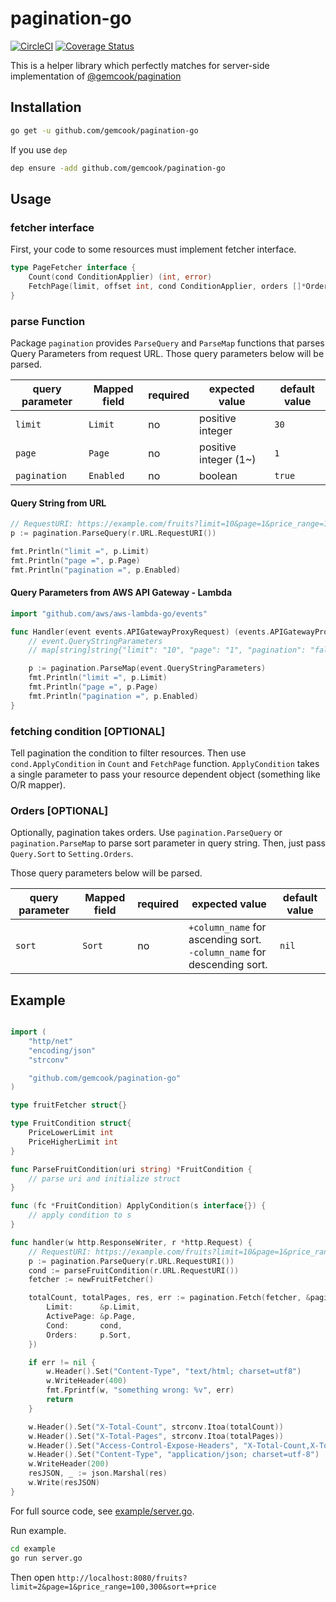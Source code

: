 # pagination-go

[![CircleCI](https://circleci.com/gh/gemcook/pagination-go/tree/master.svg?style=shield)](https://circleci.com/gh/gemcook/pagination-go/tree/master) [![Coverage Status](https://coveralls.io/repos/github/gemcook/pagination-go/badge.svg?branch=master)](https://coveralls.io/github/gemcook/pagination-go?branch=master)

This is a helper library which perfectly matches for server-side implementation of [@gemcook/pagination](https://github.com/gemcook/pagination)

## Installation

```sh
go get -u github.com/gemcook/pagination-go
```

If you use `dep`

```sh
dep ensure -add github.com/gemcook/pagination-go
```

## Usage

### fetcher interface

First, your code to some resources must implement fetcher interface.

```go
type PageFetcher interface {
    Count(cond ConditionApplier) (int, error)
    FetchPage(limit, offset int, cond ConditionApplier, orders []*Order, result *PageFetchResult) error
}
```

### parse Function

Package `pagination` provides `ParseQuery` and `ParseMap` functions that parses Query Parameters from request URL.
Those query parameters below will be parsed.

| query parameter | Mapped field | required | expected value | default value |
| --- | --- | --- | --- | --- |
| `limit` | `Limit` | no | positive integer | `30` |
| `page` | `Page` | no | positive integer (1~) | `1` |
| `pagination` | `Enabled` | no | boolean | `true` |

#### Query String from URL

```go
// RequestURI: https://example.com/fruits?limit=10&page=1&price_range=100,300&sort=+price&pagination=true
p := pagination.ParseQuery(r.URL.RequestURI())

fmt.Println("limit =", p.Limit)
fmt.Println("page =", p.Page)
fmt.Println("pagination =", p.Enabled)
```

#### Query Parameters from AWS API Gateway - Lambda

```go
import "github.com/aws/aws-lambda-go/events"

func Handler(event events.APIGatewayProxyRequest) (events.APIGatewayProxyResponse, error) {
	// event.QueryStringParameters
	// map[string]string{"limit": "10", "page": "1", "pagination": "false"}

	p := pagination.ParseMap(event.QueryStringParameters)
	fmt.Println("limit =", p.Limit)
	fmt.Println("page =", p.Page)
	fmt.Println("pagination =", p.Enabled)
}
```

### fetching condition [OPTIONAL]

Tell pagination the condition to filter resources.
Then use `cond.ApplyCondition` in `Count` and `FetchPage` function.
`ApplyCondition` takes a single parameter to pass your resource dependent object (something like O/R mapper).

### Orders [OPTIONAL]

Optionally, pagination takes orders.
Use `pagination.ParseQuery` or `pagination.ParseMap` to parse sort parameter in query string.
Then, just pass `Query.Sort` to `Setting.Orders`.

Those query parameters below will be parsed.

| query parameter | Mapped field | required | expected value | default value |
| --- | --- | --- | --- | --- |
| `sort` | `Sort` | no | `+column_name` for ascending sort. </br> `-column_name` for descending sort. | `nil` |

## Example

```go

import (
    "http/net"
    "encoding/json"
    "strconv"

    "github.com/gemcook/pagination-go"
)

type fruitFetcher struct{}

type FruitCondition struct{
    PriceLowerLimit int
    PriceHigherLimit int
}

func ParseFruitCondition(uri string) *FruitCondition {
    // parse uri and initialize struct
}

func (fc *FruitCondition) ApplyCondition(s interface{}) {
    // apply condition to s
}

func handler(w http.ResponseWriter, r *http.Request) {
	// RequestURI: https://example.com/fruits?limit=10&page=1&price_range=100,300&sort=+price
	p := pagination.ParseQuery(r.URL.RequestURI())
	cond := parseFruitCondition(r.URL.RequestURI())
	fetcher := newFruitFetcher()

	totalCount, totalPages, res, err := pagination.Fetch(fetcher, &pagination.Setting{
		Limit:      &p.Limit,
		ActivePage: &p.Page,
		Cond:       cond,
		Orders:     p.Sort,
	})

	if err != nil {
		w.Header().Set("Content-Type", "text/html; charset=utf8")
		w.WriteHeader(400)
		fmt.Fprintf(w, "something wrong: %v", err)
		return
	}

	w.Header().Set("X-Total-Count", strconv.Itoa(totalCount))
	w.Header().Set("X-Total-Pages", strconv.Itoa(totalPages))
	w.Header().Set("Access-Control-Expose-Headers", "X-Total-Count,X-Total-Pages")
	w.Header().Set("Content-Type", "application/json; charset=utf-8")
	w.WriteHeader(200)
	resJSON, _ := json.Marshal(res)
	w.Write(resJSON)
}
```

For full source code, see [example/server.go](./example/server.go).

Run example.

```sh
cd example
go run server.go
```

Then open `http://localhost:8080/fruits?limit=2&page=1&price_range=100,300&sort=+price`

